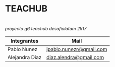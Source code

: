 # TEACHUB <h1>
*proyecto g6 teachub desafiolatam 2k17*


 Integrantes | Mail	
------------ | -------------
Pablo Nunez| jpablo.nunezr@gmail.com
Alejandra Diaz| diaz.alendra@gmail.com
